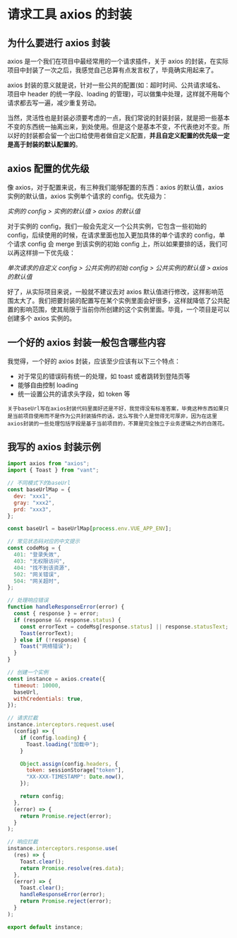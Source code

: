 # 请求工具 axios 的封装

## 为什么要进行 axios 封装

axios 是一个我们在项目中最经常用的一个请求插件，关于 axios 的封装，在实际项目中封装了一次之后，我感觉自己总算有点发言权了，毕竟确实用起来了。

axios 封装的意义就是说，针对一些公共的配置(如：超时时间、公共请求域名、项目中 header 的统一字段、loading 的管理)，可以做集中处理，这样就不用每个请求都去写一遍，减少重复劳动。

当然，灵活性也是封装必须要考虑的一点，我们常说的封装封装，就是把一些基本不变的东西统一抽离出来，到处使用。但是这个是基本不变，不代表绝对不变。所以好的封装都会留一个出口给使用者做自定义配置，**并且自定义配置的优先级一定是高于封装的默认配置的**。

## axios 配置的优先级

像 axios，对于配置来说，有三种我们能够配置的东西：axios 的默认值，axios 实例的默认值，axios 实例单个请求的 config。优先级为：

_实例的 config > 实例的默认值 > axios 的默认值_

对于实例的 config，我们一般会先定义一个公共实例，它包含一些初始的 config，后续使用的时候，在请求里面也加入更加具体的单个请求的 config，单个请求 config 会 merge 到该实例的初始 config 上，所以如果要排的话，我们可以再这样排一下优先级：

_单次请求的自定义 config > 公共实例的初始 config > 公共实例的默认值 > axios 的默认值_

好了，从实际项目来说，一般就不建议去对 axios 默认值进行修改，这样影响范围太大了。我们把要封装的配置写在某个实例里面会好很多，这样就降低了公共配置的影响范围，使其局限于当前你所创建的这个实例里面。毕竟，一个项目是可以创建多个 axios 实例的。

## 一个好的 axios 封装一般包含哪些内容

我觉得，一个好的 axios 封装，应该至少应该有以下三个特点：

- 对于常见的错误码有统一的处理，如 toast 或者跳转到登陆页等
- 能够自由控制 loading
- 统一设置公共的请求头字段，如 token 等

```！
关于baseUrl写在axios封装代码里面好还是不好，我觉得没有标准答案，毕竟这种东西如果只是当前项目使用而不是作为公共封装插件的话，这么写我个人是觉得无可厚非，因为在这里axios封装的一些处理包括字段是基于当前项目的，不算是完全独立于业务逻辑之外的白莲花。
```

## 我写的 axios 封装示例

```js
import axios from "axios";
import { Toast } from "vant";

// 不同模式下的baseUrl
const baseUrlMap = {
  dev: "xxx1",
  gray: "xxx2",
  prd: "xxx3",
};

const baseUrl = baseUrlMap[process.env.VUE_APP_ENV];

// 常见状态码对应的中文提示
const codeMsg = {
  401: "登录失效",
  403: "无权限访问",
  404: "找不到该资源",
  502: "网关错误",
  504: "网关超时",
};

// 处理响应错误
function handleResponseError(error) {
  const { response } = error;
  if (response && response.status) {
    const errorText = codeMsg[response.status] || response.statusText;
    Toast(errorText);
  } else if (!response) {
    Toast("网络错误");
  }
}

// 创建一个实例
const instance = axios.create({
  timeout: 10000,
  baseUrl,
  withCredentials: true,
});

// 请求拦截
instance.interceptors.request.use(
  (config) => {
    if (config.loading) {
      Toast.loading("加载中");
    }

    Object.assign(config.headers, {
      token: sessionStorage["token"],
      "XX-XXX-TIMESTAMP": Date.now(),
    });

    return config;
  },
  (error) => {
    return Promise.reject(error);
  }
);

// 响应拦截
instance.interceptors.response.use(
  (res) => {
    Toast.clear();
    return Promise.resolve(res.data);
  },
  (error) => {
    Toast.clear();
    handleResponseError(error);
    return Promise.reject(error);
  }
);

export default instance;
```
